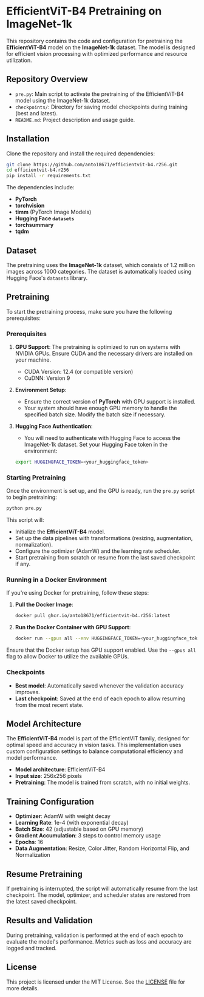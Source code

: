 # EfficientViT-B4 Pretraining on ImageNet-1k

This repository contains the code and configuration for pretraining the **EfficientViT-B4** model on the **ImageNet-1k** dataset. The model is designed for efficient vision processing with optimized performance and resource utilization.

## Repository Overview

- `pre.py`: Main script to activate the pretraining of the EfficientViT-B4 model using the ImageNet-1k dataset.
- `checkpoints/`: Directory for saving model checkpoints during training (best and latest).
- `README.md`: Project description and usage guide.

## Installation

Clone the repository and install the required dependencies:

```bash
git clone https://github.com/anto18671/efficientvit-b4.r256.git
cd efficientvit-b4.r256
pip install -r requirements.txt
```

The dependencies include:
- **PyTorch**
- **torchvision**
- **timm** (PyTorch Image Models)
- **Hugging Face `datasets`**
- **torchsummary**
- **tqdm**

## Dataset

The pretraining uses the **ImageNet-1k** dataset, which consists of 1.2 million images across 1000 categories. The dataset is automatically loaded using Hugging Face's `datasets` library.

## Pretraining

To start the pretraining process, make sure you have the following prerequisites:

### Prerequisites
1. **GPU Support**: The pretraining is optimized to run on systems with NVIDIA GPUs. Ensure CUDA and the necessary drivers are installed on your machine.
   - CUDA Version: 12.4 (or compatible version)
   - CuDNN: Version 9

2. **Environment Setup**:
   - Ensure the correct version of **PyTorch** with GPU support is installed.
   - Your system should have enough GPU memory to handle the specified batch size. Modify the batch size if necessary.

3. **Hugging Face Authentication**:
   - You will need to authenticate with Hugging Face to access the ImageNet-1k dataset. Set your Hugging Face token in the environment:

   ```bash
   export HUGGINGFACE_TOKEN=<your_huggingface_token>
   ```

### Starting Pretraining

Once the environment is set up, and the GPU is ready, run the `pre.py` script to begin pretraining:

```bash
python pre.py
```

This script will:
- Initialize the **EfficientViT-B4** model.
- Set up the data pipelines with transformations (resizing, augmentation, normalization).
- Configure the optimizer (AdamW) and the learning rate scheduler.
- Start pretraining from scratch or resume from the last saved checkpoint if any.

### Running in a Docker Environment

If you're using Docker for pretraining, follow these steps:

1. **Pull the Docker Image**:

   ```bash
   docker pull ghcr.io/anto18671/efficientvit-b4.r256:latest
   ```

2. **Run the Docker Container with GPU Support**:

   ```bash
   docker run --gpus all --env HUGGINGFACE_TOKEN=<your_huggingface_token> ghcr.io/anto18671/efficientvit-b4.r256:latest
   ```

Ensure that the Docker setup has GPU support enabled. Use the `--gpus all` flag to allow Docker to utilize the available GPUs.

### Checkpoints

- **Best model**: Automatically saved whenever the validation accuracy improves.
- **Last checkpoint**: Saved at the end of each epoch to allow resuming from the most recent state.

## Model Architecture

The **EfficientViT-B4** model is part of the EfficientViT family, designed for optimal speed and accuracy in vision tasks. This implementation uses custom configuration settings to balance computational efficiency and model performance.

- **Model architecture**: EfficientViT-B4
- **Input size**: 256x256 pixels
- **Pretraining**: The model is trained from scratch, with no initial weights.

## Training Configuration

- **Optimizer**: AdamW with weight decay
- **Learning Rate**: 1e-4 (with exponential decay)
- **Batch Size**: 42 (adjustable based on GPU memory)
- **Gradient Accumulation**: 3 steps to control memory usage
- **Epochs**: 16
- **Data Augmentation**: Resize, Color Jitter, Random Horizontal Flip, and Normalization

## Resume Pretraining

If pretraining is interrupted, the script will automatically resume from the last checkpoint. The model, optimizer, and scheduler states are restored from the latest saved checkpoint.

## Results and Validation

During pretraining, validation is performed at the end of each epoch to evaluate the model's performance. Metrics such as loss and accuracy are logged and tracked.

## License

This project is licensed under the MIT License. See the [LICENSE](LICENSE) file for more details.
